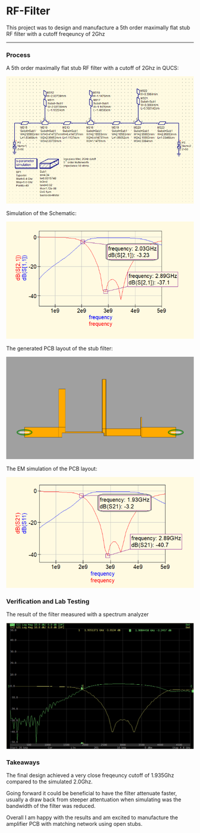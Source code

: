 # RF-Filter

This project was to design and manufacture a 5th order maximally flat stub RF filter with a cutoff freqeuncy of 2Ghz

----

### Process

A 5th order maximally flat stub RF filter with a cutoff of 2Ghz in QUCS:

<img alt="" src="media/schematic_diagram.PNG" width="600"/>

Simulation of the Schematic:

<img alt="" src="media/schematic_sim.PNG" width="600"/>

The generated PCB layout of the stub filter:

<img alt="" src="media/pcb_layout.PNG" width="600"/>

The EM simulation of the PCB layout: 

<img alt="" src="media/em_simulation.PNG" width="600"/>

### Verification and Lab Testing

The result of the filter measured with a spectrum analyzer 

<img alt="" src="media/s11_s21.PNG" wdith ="600"/>


### Takeaways

The final design achieved a very close freqeuncy  cutoff of 1.935Ghz compared to the simulated 2.0Ghz.

Going forward it could be beneficial to have the filter attenuate faster, usually a draw back from steeper attentuation when simulating was the bandwidth of the filter was reduced. 

Overall I am happy with the results and am excited to manufacture the amplifier PCB with matching network using open stubs. 